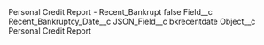 <?xml version="1.0" encoding="UTF-8"?>
<CustomMetadata xmlns="http://soap.sforce.com/2006/04/metadata" xmlns:xsi="http://www.w3.org/2001/XMLSchema-instance" xmlns:xsd="http://www.w3.org/2001/XMLSchema">
    <label>Personal Credit Report - Recent_Bankrupt</label>
    <protected>false</protected>
    <values>
        <field>Field__c</field>
        <value xsi:type="xsd:string">Recent_Bankruptcy_Date__c</value>
    </values>
    <values>
        <field>JSON_Field__c</field>
        <value xsi:type="xsd:string">bkrecentdate</value>
    </values>
    <values>
        <field>Object__c</field>
        <value xsi:type="xsd:string">Personal Credit Report</value>
    </values>
</CustomMetadata>
